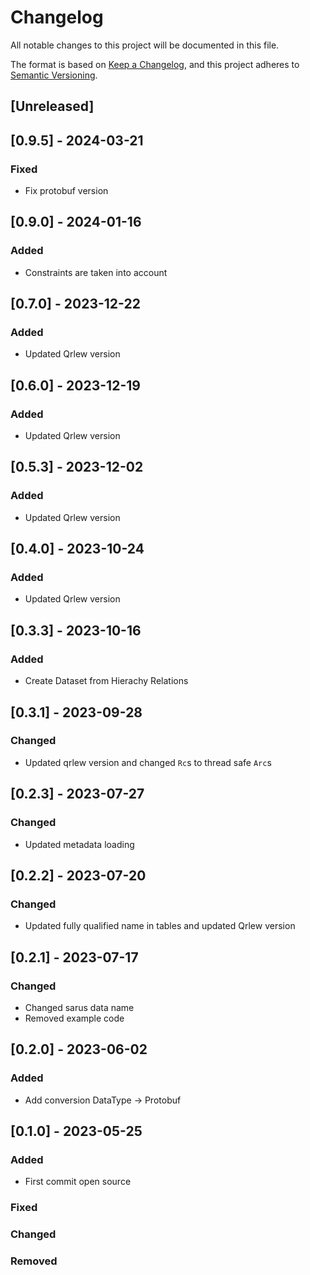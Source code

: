 # Changelog

All notable changes to this project will be documented in this file.

The format is based on [Keep a Changelog](https://keepachangelog.com/en/1.0.0/),
and this project adheres to [Semantic Versioning](https://semver.org/spec/v2.0.0.html).

## [Unreleased]
## [0.9.5] - 2024-03-21
### Fixed
- Fix protobuf version

## [0.9.0] - 2024-01-16
### Added
- Constraints are taken into account

## [0.7.0] - 2023-12-22
### Added
- Updated Qrlew version

## [0.6.0] - 2023-12-19
### Added
- Updated Qrlew version

## [0.5.3] - 2023-12-02
### Added
- Updated Qrlew version

## [0.4.0] - 2023-10-24
### Added
- Updated Qrlew version

## [0.3.3] - 2023-10-16
### Added
- Create Dataset from Hierachy Relations

## [0.3.1] - 2023-09-28
### Changed
- Updated qrlew version and changed `Rc`s to thread safe `Arc`s

## [0.2.3] - 2023-07-27
### Changed
- Updated metadata loading

## [0.2.2] - 2023-07-20
### Changed
- Updated fully qualified name in tables and updated Qrlew version

## [0.2.1] - 2023-07-17
### Changed
- Changed sarus data name
- Removed example code

## [0.2.0] - 2023-06-02
### Added
- Add conversion DataType -> Protobuf

## [0.1.0] - 2023-05-25

### Added
- First commit open source

### Fixed

### Changed

### Removed
